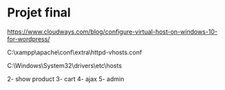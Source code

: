 # Projet final

https://www.cloudways.com/blog/configure-virtual-host-on-windows-10-for-wordpress/

C:\xampp\apache\conf\extra\httpd-vhosts.conf

C:\Windows\System32\drivers\etc\hosts

2- show product
3- cart
4- ajax
5- admin
